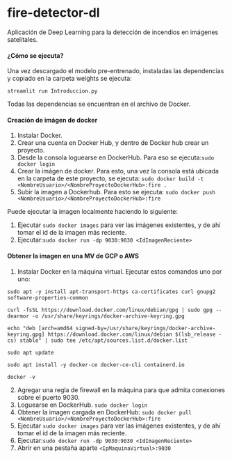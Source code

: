 # fire-detector-dl
Aplicación de Deep Learning para la detección de incendios en imágenes satelitales.

#### ¿Cómo se ejecuta?
Una vez descargado el modelo pre-entrenado, instaladas las dependencias y copiado en la carpeta weights se ejecuta:

`streamlit run Introduccion.py`

Todas las dependencias se encuentran en el archivo de Docker.

#### Creación de imágen de docker
1. Instalar Docker.
2. Crear una cuenta en Docker Hub, y dentro de Docker hub crear un proyecto.
3. Desde la consola loguearse en DockerHub. Para eso se ejecuta:`sudo docker login`
4. Crear la imágen de docker. Para esto, una vez la consola está ubicada en la carpeta de este proyecto, se ejecuta: `sudo docker build -t <NombreUsuario>/<NombreProyectoDockerHub>:fire .`
5. Subir la imagen a Dockerhub. Para esto se ejecuta: `sudo docker push <NombreUsuario>/<NombreProyectoDockerHub>:fire`

Puede ejecutar la imagen localmente haciendo lo siguiente:

1. Ejecutar `sudo docker images` para ver las imágenes existentes, y de ahí tomar el id de la imagen más reciente.
2. Ejecutar:`sudo docker run -dp 9030:9030 <IdImagenReciente>`

#### Obtener la imagen en una MV de GCP o AWS
1. Instalar Docker en la máquina virtual. Ejecutar estos comandos uno por uno:

```
sudo apt -y install apt-transport-https ca-certificates curl gnupg2 software-properties-common

curl -fsSL https://download.docker.com/linux/debian/gpg | sudo gpg --dearmor -o /usr/share/keyrings/docker-archive-keyring.gpg

echo "deb [arch=amd64 signed-by=/usr/share/keyrings/docker-archive-keyring.gpg] https://download.docker.com/linux/debian $(lsb_release -cs) stable" | sudo tee /etc/apt/sources.list.d/docker.list

sudo apt update

sudo apt install -y docker-ce docker-ce-cli containerd.io

docker -v
```
2. Agregar una regla de firewall en la máquina para que admita conexiones sobre el puerto 9030.
3. Loguearse en DockerHub. `sudo docker login`
4. Obtener la imagen cargada en DockerHub: `sudo docker pull <NombreUsuario>/<NombreProyectoDockerHub>:fire`
5. Ejecutar `sudo docker images` para ver las imágenes existentes, y de ahí tomar el id de la imagen más reciente.
6. Ejecutar:`sudo docker run -dp 9030:9030 <IdImagenReciente>`
7. Abrir en una pestaña aparte `<IpMaquinaVirtual>:9030`
